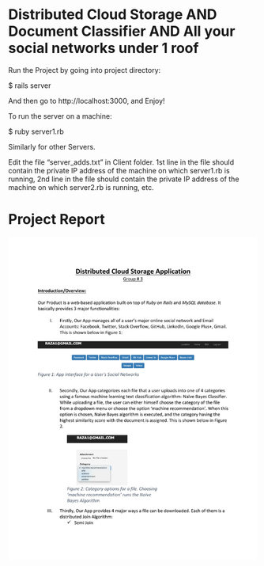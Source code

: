 # Distributed Cloud Storage AND Document Classifier AND All your social networks under 1 roof

Run the Project by going into project directory:

$ rails server

And then go to http://localhost:3000, and Enjoy!

To run the server on a machine:

$ ruby server1.rb

Similarly for other Servers.

Edit the file “server_adds.txt” in Client folder. 1st line in the file should contain the private IP address of the machine on which server1.rb is running, 2nd line in the file should contain the private IP address of the machine on which server2.rb is running, etc.


# Project Report 
![alt tag](images/distributed_cloud_storage_report-1.jpg)
